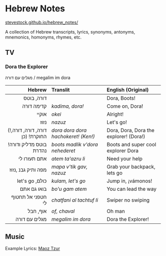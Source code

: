 # Hebrew Notes
[stevestock.github.io/hebrew_notes/](https://stevestock.github.io/hebrew_notes/)

A collection of Hebrew transcripts, lyrics, synonyms, antonyms, mnemonics, homonyms, rhymes, etc.


## TV

### Dora the Explorer
מגלים עם דורה / megalim im dora

| Hebrew | Translit | English (Original)|
| ---: | :--- | :--- |
| דורה, בוטס |      | Dora, Boots! |
| קדימה דורה | *kadima, dora!* | Come on, Dora! |
| אוקיי | *okei* | Alright! |
| נזוז | *nazuz* | Let's go! |
| (!דורה, דורה, דורה, החוקרת! (כן | *dora dora dora hachokeret! (Ken!)* | Dora, Dora, Dora the explorer! (Dora!) |
| !בוטס מדליק ודורה נהדרת | *boots madlik v'dora nehederet* | Boots and super cool explorer Dora |
| אתם תעזרו לי | *atem ta'azru li* | Need your help |
| מפה ותיק גבנ ,נזוז | *mapa v'tik gav, nazuz* | Grab your backpack, lets go|
| let's go ,כולם  | *kulam, let's go* | Jump in, ¡vámonos! |
| בואו גם אתם | *bo'u gam atem* | You can lead the way |
| חטפני אל תחטוף לי | *chatfani al tachtuf li* | Swiper no swiping |
| אוף, חבל | *of, chaval* | Oh man |
| מגלים עם דורה | *megalim im dora* | Dora the Explorer! |





## Music
Example Lyrics: [Maoz Tzur](maoz_tzur.md)
